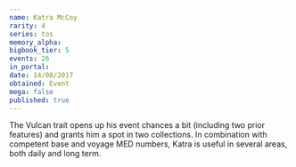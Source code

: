 ```yaml
---
name: Katra McCoy
rarity: 4
series: tos
memory_alpha:
bigbook_tier: 5
events: 26
in_portal:
date: 14/08/2017
obtained: Event
mega: false
published: true
---
```


The Vulcan trait opens up his event chances a bit (including two prior features) and grants him a spot in two collections. In combination with competent base and voyage MED numbers, Katra is useful in several areas, both daily and long term.
